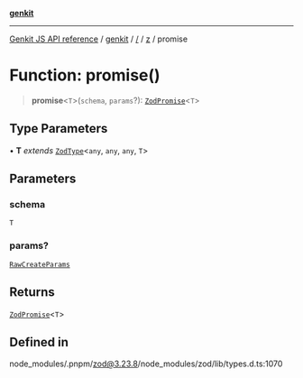 [**genkit**](../../../README.md)

***

[Genkit JS API reference](../../../../README.md) / [genkit](../../../README.md) / [/](../../../README.md) / [z](../README.md) / promise

# Function: promise()

> **promise**\<`T`\>(`schema`, `params`?): [`ZodPromise`](../classes/ZodPromise.md)\<`T`\>

## Type Parameters

• **T** *extends* [`ZodType`](../classes/ZodType.md)\<`any`, `any`, `any`, `T`\>

## Parameters

### schema

`T`

### params?

[`RawCreateParams`](../type-aliases/RawCreateParams.md)

## Returns

[`ZodPromise`](../classes/ZodPromise.md)\<`T`\>

## Defined in

node\_modules/.pnpm/zod@3.23.8/node\_modules/zod/lib/types.d.ts:1070
